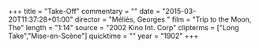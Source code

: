 +++
title = "Take-Off"
commentary = ""
date = "2015-03-20T11:37:28+01:00"
director = "Méliès, Georges "
film = "Trip to the Moon, The"
length = "1:14"
source = "2002 Kino Int. Corp"
clipterms = ["Long Take","Mise-en-Scène"]
quicktime = ""
year = "1902"
+++